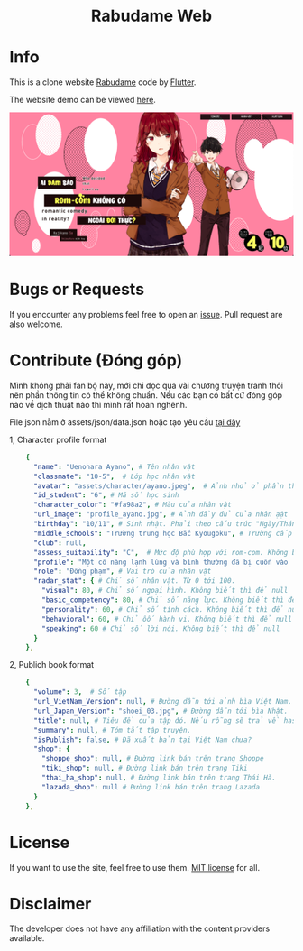 <h1 align="center">
  <br> Rabudame Web <br>
</h1>


# Info

This is a clone website [Rabudame](http://rabudame.com/) code by [Flutter](https://flutter.dev).

The website demo can be viewed [here](https://viviethoang99.github.io/rabudame/).

![Banner](.github/readme-images/banner.png)

# Bugs or Requests

If you encounter any problems feel free to open an [issue](https://github.com/viviethoang99/rabudame/issues/new). Pull request are also welcome.


# Contribute (Đóng góp)

Mình không phải fan bộ này, mới chỉ đọc qua vài chương truyện tranh thôi nên phần thông tin có thể không chuẩn. Nếu các bạn có bất cứ đóng góp nào về dịch thuật nào thì mình rất hoan nghênh.

File json nằm ở assets/json/data.json hoặc tạo yêu cầu [tại đây](https://github.com/viviethoang99/rabudame/issues/new)

1, Character profile format

```yaml
    {
      "name": "Uenohara Ayano", # Tên nhân vật
      "classmate": "10-5",  # Lớp học nhân vật
      "avatar": "assets/character/ayano.jpeg",  # Ảnh nhỏ ở phần thông tin
      "id_student": "6", # Mã số học sinh
      "character_color": "#fa98a2", # Màu của nhân vật
      "url_image": "profile_ayano.jpg", # Ảnh đầy đủ của nhân ạật
      "birthday": "10/11", # Sinh nhật. Phải theo cấu trúc "Ngày/Tháng"
      "middle_schools": "Trường trung học Bắc Kyougoku", # Trường cấp 2 đã đọc. Không biết thì để null
      "club": null, 
      "assess_suitability": "C",  # Mức độ phù hợp với rom-com. Không biết thì để null
      "profile": "Một cô nàng lạnh lùng và bình thường đã bị cuốn vào 'Kế hoạch Rom-Com ngoài đời thực' của Kohei sau một tai nạn hi hữu. Thành tích học tập và khả năng thể dục đểu xuất sắc. Mặc dù đứng thứ 7 top hoa khôi cùng khoá nhưng cô ấy không phải “nữ chính” do không có năng lực hay tính cách nổi bật.", # Thông tin của nhân vật
      "role": "Đồng phạm", # Vai trò của nhân vật
      "radar_stat": { # Chỉ số nhân vật. Từ 0 tới 100.
        "visual": 80, # Chỉ số ngoại hình. Không biết thì để null
        "basic_competency": 80, # Chỉ số năng lực. Không biết thì để null
        "personality": 60, # Chỉ số tính cách. Không biết thì để null
        "behavioral": 60, # Chỉ ôố hành vi. Không biết thì để null
        "speaking": 60 # Chỉ số lời nói. Không biết thì để null
      }
    },
```

2, Publich book format

```yaml
    {
      "volume": 3,  # Số tập
      "url_VietNam_Version": null, # Đường dẫn tới ảnh bìa Việt Nam. Nếu null sẽ trả về bìa Nhật.
      "url_Japan_Version": "shoei_03.jpg", # Đường dẫn tới bìa Nhật.
      "title": null, # Tiêu đề của tập đó. Nếu rỗng sẽ trả về hastag "#ayanothuathedeonaodc"
      "summary": null, # Tóm tắt tập truyện.
      "isPublish": false, # Đã xuất bản tại Việt Nam chưa?
      "shop": {
        "shoppe_shop": null, # Đường link bán trên trang Shoppe
        "tiki_shop": null, # Đường link bán trên trang Tiki
        "thai_ha_shop": null, # Đường link bán trên trang Thái Hà.
        "lazada_shop": null # Đường link bán trên trang Lazada
      }
    },
```

# License

If you want to use the site, feel free to use them. [MIT license](https://baivong.mit-license.org/) for all.

# Disclaimer

The developer does not have any affiliation with the content providers available.

